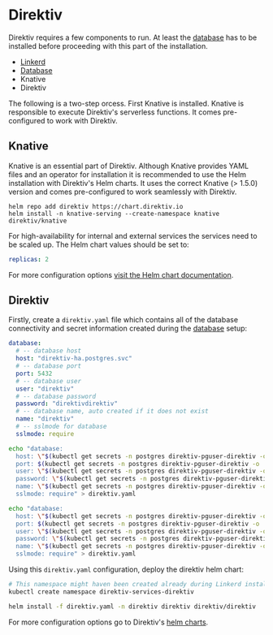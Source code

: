 # Direktiv

Direktiv requires a few components to run. At least the [database](../database) has to be installed before proceeding with this part of the installation. 

- [Linkerd](../linkerd/)
- [Database](../database)
- Knative
- Direktiv

The following is a two-step orcess. First Knative is installed. Knative is responsible to execute Direktiv's serverless functions. It comes pre-configured to work with Direktiv. 

## Knative

Knative is an essential part of Direktiv. Although Knative provides YAML files and an operator for installation it is recommended to use the Helm installation with Direktiv's Helm charts. It uses the correct Knative (> 1.5.0) version and comes pre-configured to work seamlessly with Direktiv.

```console title="Knative Installation"
helm repo add direktiv https://chart.direktiv.io
helm install -n knative-serving --create-namespace knative direktiv/knative
```

For high-availability for internal and external services the services need to be scaled up. The Helm chart values should be set to:

```yaml title="High Availability"
replicas: 2
```

For more configuration options [visit the Helm chart documentation](https://github.com/direktiv/direktiv-charts/tree/main/charts/knative).


## Direktiv

Firstly, create a `direktiv.yaml` file which contains all of the database connectivity and secret information created during the [database](../database) setup:

```yaml title="Direktiv Database Configuration"
database:
  # -- database host
  host: "direktiv-ha.postgres.svc"
  # -- database port
  port: 5432
  # -- database user
  user: "direktiv"
  # -- database password
  password: "direktivdirektiv"
  # -- database name, auto created if it does not exist
  name: "direktiv"
  # -- sslmode for database
  sslmode: require
```

```bash title="Database Configuration (No Connection Pooling)"
echo "database:
  host: \"$(kubectl get secrets -n postgres direktiv-pguser-direktiv -o 'go-template={{index .data "host"}}' | base64 --decode)\"
  port: $(kubectl get secrets -n postgres direktiv-pguser-direktiv -o 'go-template={{index .data "port"}}' | base64 --decode)
  user: \"$(kubectl get secrets -n postgres direktiv-pguser-direktiv -o 'go-template={{index .data "user"}}' | base64 --decode)\"
  password: \"$(kubectl get secrets -n postgres direktiv-pguser-direktiv -o 'go-template={{index .data "password"}}' | base64 --decode)\"
  name: \"$(kubectl get secrets -n postgres direktiv-pguser-direktiv -o 'go-template={{index .data "dbname"}}' | base64 --decode)\"
  sslmode: require" > direktiv.yaml
```

```bash title="Database Configuration (With Connection Pooling)"
echo "database:
  host: \"$(kubectl get secrets -n postgres direktiv-pguser-direktiv -o 'go-template={{index .data "pgbouncer-host"}}' | base64 --decode)\"
  port: $(kubectl get secrets -n postgres direktiv-pguser-direktiv -o 'go-template={{index .data "pgbouncer-port"}}' | base64 --decode)
  user: \"$(kubectl get secrets -n postgres direktiv-pguser-direktiv -o 'go-template={{index .data "user"}}' | base64 --decode)\"
  password: \"$(kubectl get secrets -n postgres direktiv-pguser-direktiv -o 'go-template={{index .data "password"}}' | base64 --decode)\"
  name: \"$(kubectl get secrets -n postgres direktiv-pguser-direktiv -o 'go-template={{index .data "dbname"}}' | base64 --decode)\"
  sslmode: require" > direktiv.yaml
```

Using this `direktiv.yaml` configuration, deploy the direktiv helm chart:

```bash
# This namespace might haven been created already during Linkerd installation
kubectl create namespace direktiv-services-direktiv

helm install -f direktiv.yaml -n direktiv direktiv direktiv/direktiv
```

For more configuration options go to Direktiv's [helm charts](https://github.com/direktiv/direktiv-charts/tree/main/charts/direktiv).
